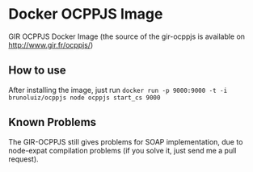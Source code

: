 # Docker OCPPJS Image

GIR OCPPJS Docker Image (the source of the gir-ocppjs is available on http://www.gir.fr/ocppjs/)

## How to use
After installing the image, just run ```docker run -p 9000:9000 -t -i brunoluiz/ocppjs node ocppjs start_cs 9000```

## Known Problems
The GIR-OCPPJS still gives problems for SOAP implementation, due to node-expat compilation problems (if you solve it, just send me a pull request).
